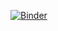 [![Binder](https://mybinder.org/badge_logo.svg)](https://mybinder.org/v2/gh/ge34baf/FoldamereAnalytics/blob/main/Auserbeitung.ipynb/HEAD)
